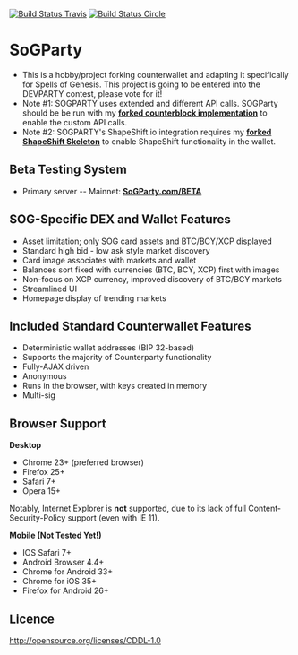 [![Build Status Travis](https://travis-ci.org/CounterpartyXCP/counterwallet.svg?branch=develop)](https://travis-ci.org/CounterpartyXCP/counterwallet)
[![Build Status Circle](https://circleci.com/gh/CounterpartyXCP/counterwallet.svg?&style=shield)](https://circleci.com/gh/CounterpartyXCP/counterwallet)


SoGParty
================

- This is a hobby/project forking counterwallet and adapting it specifically for Spells of Genesis. This project is going to be entered into the DEVPARTY contest, please vote for it!
- Note #1: SOGPARTY uses extended and different API calls. SOGParty should be be run with my **[forked counterblock implementation](https://github.com/x-ETHeREAL-x/SOGPartyBlock)** to enable the custom API calls. 
- Note #2: SOGPARTY's ShapeShift.io integration requires  my **[forked ShapeShift Skeleton](https://github.com/x-ETHeREAL-x/ShapeShift-Skeleton)** to enable ShapeShift functionality in the wallet. 


Beta Testing System
-------------------

* Primary server -- Mainnet: **[SoGParty.com/BETA](https://sogparty.com/BETA)**


SOG-Specific DEX and Wallet Features
----------

- Asset limitation; only SOG card assets and BTC/BCY/XCP displayed
- Standard high bid - low ask style market discovery
- Card image associates with markets and wallet
- Balances sort fixed with currencies (BTC, BCY, XCP) first with images
- Non-focus on XCP currency, improved discovery of BTC/BCY markets
- Streamlined UI 
- Homepage display of trending markets



Included Standard Counterwallet Features
----------

- Deterministic wallet addresses (BIP 32-based)
- Supports the majority of Counterparty functionality
- Fully-AJAX driven
- Anonymous
- Runs in the browser, with keys created in memory
- Multi-sig

Browser Support
-------------------

**Desktop**

- Chrome 23+ (preferred browser)
- Firefox 25+
- Safari 7+
- Opera 15+

Notably, Internet Explorer is **not** supported, due to its lack of full Content-Security-Policy support (even with IE 11).

**Mobile (Not Tested Yet!)** 

- IOS Safari 7+
- Android Browser 4.4+
- Chrome for Android 33+
- Chrome for iOS 35+
- Firefox for Android 26+



Licence
-------------------

http://opensource.org/licenses/CDDL-1.0

